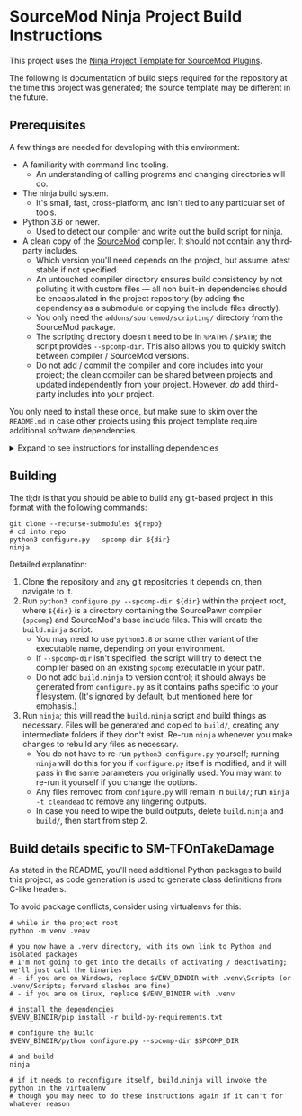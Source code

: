 # SourceMod Ninja Project Build Instructions

This project uses the [Ninja Project Template for SourceMod Plugins][].

The following is documentation of build steps required for the repository at the time this
project was generated; the source template may be different in the future.

[Ninja Project Template for SourceMod Plugins]: https://github.com/nosoop/NinjaBuild-SMPlugin

## Prerequisites

A few things are needed for developing with this environment:

- A familiarity with command line tooling.
    - An understanding of calling programs and changing directories will do.
- The ninja build system.
    - It's small, fast, cross-platform, and isn't tied to any particular set of tools.
- Python 3.6 or newer.
    - Used to detect our compiler and write out the build script for ninja.
- A clean copy of the [SourceMod][] compiler.  It should not contain any third-party includes.
    - Which version you'll need depends on the project, but assume latest stable if not
    specified.
    - An untouched compiler directory ensures build consistency by not polluting it with custom
    files &mdash; all non built-in dependencies should be encapsulated in the project
    repository (by adding the dependency as a submodule or copying the include files directly).
    - You only need the `addons/sourcemod/scripting/` directory from the SourceMod package.
    - The scripting directory doesn't need to be in `%PATH%` / `$PATH`; the script provides
    `--spcomp-dir`.  This also allows you to quickly switch between compiler / SourceMod
    versions.
    - Do not add / commit the compiler and core includes into your project; the clean compiler
    can be shared between projects and updated independently from your project.  However, *do*
    add third-party includes into your project.

You only need to install these once, but make sure to skim over the `README.md` in case other
projects using this project template require additional software dependencies.

<details>
<summary>Expand to see instructions for installing dependencies</summary>

1. Install `ninja`.
    - You can download the latest version for Windows / Mac / Linux from the [ninja releases][]
    page and install it into your path.
    - With [Scoop][] on Windows, use `scoop install ninja`.
    - With Debian and Debian-based distributions like Ubuntu, `apt install ninja-build` will get
    you the distro's version, which may be a few versions behind current.  That should be fine
    enough in most cases.
2. Install Python 3.
    - You can download and install it manually from [the official site][Python].
    - With [Scoop][], `scoop install python`.
    - With Debian-based distributions, `apt install python3`.
3. Download the [SourceMod][] compiler.
    - On Linux, both 32- and 64-bit versions of `spcomp` are supported by the build script; you
    do not need to install 32-bit compatibility libraries on your build machine.

</details>

[ninja releases]: https://github.com/ninja-build/ninja/releases
[Python]: https://www.python.org/
[Scoop]: https://scoop.sh/
[SourceMod]: https://www.sourcemod.net/

## Building

The tl;dr is that you should be able to build any git-based project in this format with the
following commands:

    git clone --recurse-submodules ${repo}
    # cd into repo
    python3 configure.py --spcomp-dir ${dir}
    ninja

Detailed explanation:

1. Clone the repository and any git repositories it depends on, then navigate to it.
2. Run `python3 configure.py --spcomp-dir ${dir}` within the project root, where `${dir}` is a
directory containing the SourcePawn compiler (`spcomp`) and SourceMod's base include files.
This will create the `build.ninja` script.
    - You may need to use `python3.8` or some other variant of the executable name, depending on
    your environment.
    - If `--spcomp-dir` isn't specified, the script will try to detect the compiler based on an
    existing `spcomp` executable in your path.
    - Do not add `build.ninja` to version control; it should always be generated from
    `configure.py` as it contains paths specific to your filesystem.  (It's ignored by default,
    but mentioned here for emphasis.)
3. Run `ninja`; this will read the `build.ninja` script and build things as necessary.  Files
will be generated and copied to `build/`, creating any intermediate folders if they don't exist.
Re-run `ninja` whenever you make changes to rebuild any files as necessary.
    - You do not have to re-run `python3 configure.py` yourself; running `ninja` will do this
    for you if `configure.py` itself is modified, and it will pass in the same parameters you
    originally used.  You may want to re-run it yourself if you change the options.
    - Any files removed from `configure.py` will remain in `build/`; run `ninja -t cleandead`
    to remove any lingering outputs.
    - In case you need to wipe the build outputs, delete `build.ninja` and `build/`, then start
    from step 2.

## Build details specific to SM-TFOnTakeDamage

As stated in the README, you'll need additional Python packages to build this project, as code
generation is used to generate class definitions from C-like headers.

To avoid package conflicts, consider using virtualenvs for this:

```
# while in the project root
python -m venv .venv

# you now have a .venv directory, with its own link to Python and isolated packages
# I'm not going to get into the details of activating / deactivating; we'll just call the binaries
# - if you are on Windows, replace $VENV_BINDIR with .venv\Scripts (or .venv/Scripts; forward slashes are fine)
# - if you are on Linux, replace $VENV_BINDIR with .venv

# install the dependencies
$VENV_BINDIR/pip install -r build-py-requirements.txt

# configure the build
$VENV_BINDIR/python configure.py --spcomp-dir $SPCOMP_DIR

# and build
ninja

# if it needs to reconfigure itself, build.ninja will invoke the python in the virtualenv
# though you may need to do these instructions again if it can't for whatever reason
```
